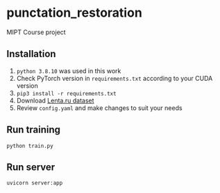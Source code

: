 # punctation_restoration
MIPT Course project

## Installation
1) ```python 3.8.10``` was used in this work
2) Check PyTorch version in ```requirements.txt``` according to your CUDA version
3) ```pip3 install -r requirements.txt```
4) Download [Lenta.ru dataset](https://github.com/natasha/corus#load_lenta2)
5) Review ```config.yaml``` and make changes to suit your needs

## Run training
```python train.py```

## Run server
```uvicorn server:app```